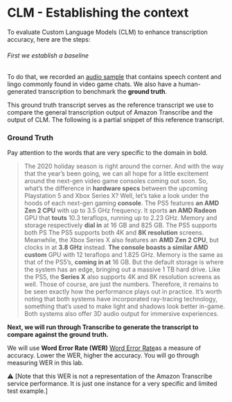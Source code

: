 
# CLM - Establishing the context

To evaluate Custom Language Models (CLM) to enhance transcription accuracy, here are the steps:
 
###### First we establish a baseline
 To do that, we recorded an [audio sample](https://aws-ml-blog.s3.amazonaws.com/artifacts/Building-Custom-Language-Models/clm-blog-16k-audio.m4a) that contains speech content and lingo commonly found in video game chats. We also have a human-generated transcription to benchmark the **ground truth**. 
 
 This ground truth transcript serves as the reference transcript we use to compare the general transcription output of Amazon Transcribe and the output of CLM. The following is a partial snippet of this reference transcript.

### Ground Truth

Pay attention to the words that are very specific to the domain in bold.

> The 2020 holiday season is right around the corner. And with the way that the year’s been going, we can all hope for a little excitement around the next-gen video game consoles coming out soon. So, what’s the difference in **hardware specs** between the upcoming Playstation 5 and Xbox Series X? Well, let’s take a look under the hoods of each next-gen gaming **console**. The PS5 features **an AMD Zen 2 CPU** with up to 3.5 GHz frequency. It sports **an AMD Radeon** GPU that **touts** 10.3 teraflops, running up to 2.23 GHz. Memory and storage respectively **dial in** at 16 GB and 825 GB. The PS5 supports both PS The PS5 supports both 4K and **8K resolution** screens. Meanwhile, the Xbox Series X also features an **AMD Zen 2 CPU**, but clocks in at **3.8 GHz** instead. **The console boasts a similar AMD custom** GPU with 12 teraflops and 1.825 GHz. Memory is the same as that of the PS5’s, **coming in at** 16 GB. But the default storage is where the system has an edge, bringing out a massive 1 TB hard drive. Like the PS5, the **Series X** also supports 4K and 8K resolution screens as well. Those of course, are just the numbers. Therefore, it remains to be seen exactly how the performance plays out in practice. It’s worth noting that both systems have incorporated ray-tracing technology, something that’s used to make light and shadows look better in-game. Both systems also offer 3D audio output for immersive experiences.

**Next, we will run through Transcribe to generate the transcript to compare against the ground truth.**

We will use **Word Error Rate (WER)** [Word Error Rate](https://en.wikipedia.org/wiki/Word_error_rate)as a measure of accuracy. Lower the WER, higher the accuracy. You will go through measuring WER in this lab.

:warning: [Note that this WER is not a representation of the Amazon Transcribe service performance. It is just one instance for a very specific and limited test example.]



